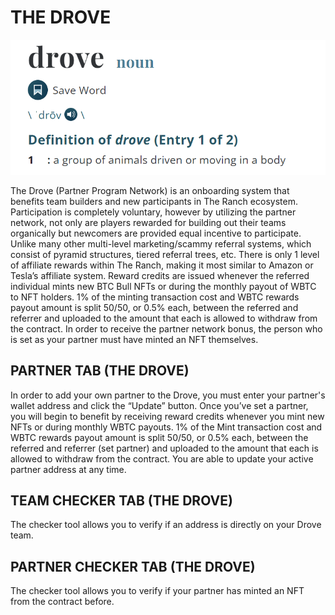 # THE DROVE

![](<../../.gitbook/assets/image (3).png>)

The Drove (Partner Program Network) is an onboarding system that benefits team builders and new participants in The Ranch ecosystem. Participation is completely voluntary, however by utilizing the partner network, not only are players rewarded for building out their teams organically but newcomers are provided equal incentive to participate. Unlike many other multi-level marketing/scammy referral systems, which consist of pyramid structures, tiered referral trees, etc. There is only 1 level of affiliate rewards within The Ranch, making it most similar to Amazon or Tesla’s affiliate system. Reward credits are issued whenever the referred individual mints new BTC Bull NFTs or during the monthly payout of WBTC to NFT holders. 1% of the minting transaction cost and WBTC rewards payout amount is split 50/50, or 0.5% each, between the referred and referrer and uploaded to the amount that each is allowed to withdraw from the contract. In order to receive the partner network bonus, the person who is set as your partner must have minted an NFT themselves.&#x20;

## PARTNER TAB (THE DROVE)

In order to add your own partner to the Drove, you must enter your partner's wallet address and click the “Update” button. Once you’ve set a partner, you will begin to benefit by receiving reward credits whenever you mint new NFTs or during monthly WBTC payouts. 1% of the Mint transaction cost and WBTC rewards payout amount is split 50/50, or 0.5% each, between the referred and referrer (set partner) and uploaded to the amount that each is allowed to withdraw from the contract. You are able to update your active partner address at any time.

## TEAM CHECKER TAB (THE DROVE)

&#x20;The checker tool allows you to verify if an address is directly on your Drove team.&#x20;

## PARTNER CHECKER TAB (THE DROVE)

&#x20;The checker tool allows you to verify if your partner has minted an NFT from the contract before.
